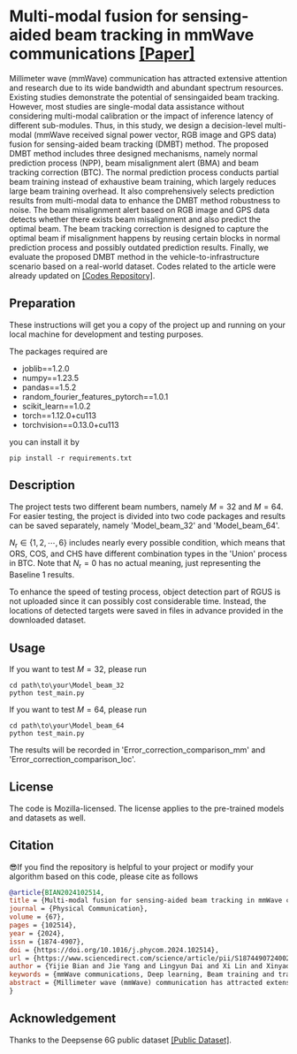 # Multi-modal fusion for sensing-aided beam tracking in mmWave communications [[Paper]](https://www.sciencedirect.com/science/article/pii/S1874490724002325#sec3)

Millimeter wave (mmWave) communication has attracted extensive attention and research due to its wide
bandwidth and abundant spectrum resources. Existing studies demonstrate the potential of sensingaided beam tracking. However, most studies are single-modal data assistance without considering
multi-modal calibration or the impact of inference latency of different sub-modules. Thus, in this study,
we design a decision-level multi-modal (mmWave received signal power vector, RGB image and GPS data)
fusion for sensing-aided beam tracking (DMBT) method. The proposed DMBT method includes three designed
mechanisms, namely normal prediction process (NPP), beam misalignment alert (BMA) and beam tracking correction (BTC). The normal prediction process conducts partial beam training instead of exhaustive beam training, which largely reduces large beam training overhead. It also comprehensively selects prediction results from multi-modal data to enhance the DMBT method robustness to noise. The beam misalignment alert based on RGB image and GPS
data detects whether there exists beam misalignment and also predict the optimal beam. The beam tracking correction is designed to capture the optimal beam if misalignment happens by reusing certain blocks in normal prediction process and possibly outdated prediction results. Finally, we evaluate the proposed DMBT method in the vehicle-to-infrastructure scenario based on a real-world dataset. Codes related to the article were already updated on [[Codes Repository]](https://github.com/Trans-cending/DMBT_V2I_mmwave).

## Preparation

These instructions will get you a copy of the project up and running on your local machine for development
and testing purposes.

The packages required are

* joblib==1.2.0
* numpy==1.23.5
* pandas==1.5.2
* random_fourier_features_pytorch==1.0.1
* scikit_learn==1.0.2
* torch==1.12.0+cu113
* torchvision==0.13.0+cu113

you can install it by

```
pip install -r requirements.txt
```

## Description

The project tests two different beam numbers, namely $M=32$ and $M=64$. For easier testing, the project is divided into two code packages and results can be saved separately, namely 'Model_beam_32' and 'Model_beam_64'.

$N_\mathrm{r}\in\{1,2,\dotsm,6\}$ includes nearly every possible condition, which means that ORS, COS, and CHS have different combination types in the 'Union' process in BTC. Note that $N_\mathrm{r}=0$ has no actual meaning, just representing the Baseline 1 results.

To enhance the speed of testing process, object detection part of RGUS is not uploaded since it can possibly cost considerable time. Instead, the locations of detected targets were saved in files in advance provided in the downloaded dataset.

## Usage

If you want to test $M=32$, please run

```
cd path\to\your\Model_beam_32
python test_main.py
```

If you want to test $M=64$, please run

```
cd path\to\your\Model_beam_64
python test_main.py
```

The results will be recorded in 'Error_correction_comparison_mm' and 'Error_correction_comparison_loc'.

## License

The code is Mozilla-licensed. The license applies to the pre-trained models and datasets as well.

## Citation

😎If you find the repository is helpful to your project or modify your algorithm based on this code, please cite as follows

```bibtex
@article{BIAN2024102514,
title = {Multi-modal fusion for sensing-aided beam tracking in mmWave communications},
journal = {Physical Communication},
volume = {67},
pages = {102514},
year = {2024},
issn = {1874-4907},
doi = {https://doi.org/10.1016/j.phycom.2024.102514},
url = {https://www.sciencedirect.com/science/article/pii/S1874490724002325},
author = {Yijie Bian and Jie Yang and Lingyun Dai and Xi Lin and Xinyao Cheng and Hang Que and Le Liang and Shi Jin},
keywords = {mmWave communications, Deep learning, Beam training and tracking, Multi-modal data, Decision-level fusion},
abstract = {Millimeter wave (mmWave) communication has attracted extensive attention and research due to its wide bandwidth and abundant spectrum resources. Effective and fast beam tracking is a critical challenge for the practical deployment of mmWave communications. Existing studies demonstrate the potential of sensing-aided beam tracking. However, most studies are focus on single-modal data assistance without considering multi-modal calibration or the impact of inference latency of different sub-modules. Thus, in this study, we design a decision-level multi-modal (mmWave received signal power vector, RGB image and GPS data) fusion for sensing-aided beam tracking (DMBT) method. The proposed DMBT method includes three designed mechanisms, namely normal prediction process, beam misalignment alert and beam tracking correction. The normal prediction process conducts partial beam training instead of exhaustive beam training, which largely reduces large beam training overhead. It also comprehensively selects prediction results from multi-modal data to enhance the DMBT method robustness to noise. The beam misalignment alert based on RGB image and GPS data detects whether there exists beam misalignment and also predict the optimal beam. The beam tracking correction is designed to capture the optimal beam if misalignment happens by reusing certain blocks in normal prediction process and possibly outdated prediction results. Finally, we evaluate the proposed DMBT method in the vehicle-to-infrastructure scenario based on a real-world dataset. The results show that the method is capable of self-correction and mitigating the negative effect of the relative inference latency. Moreover, 75%–93% beam training overhead can be saved to maintain reliable communication even when faced with considerable noise in measurement data.}
}
```

## Acknowledgement

Thanks to the Deepsense 6G public dataset [[Public Dataset]](https://www.deepsense6g.net/).
